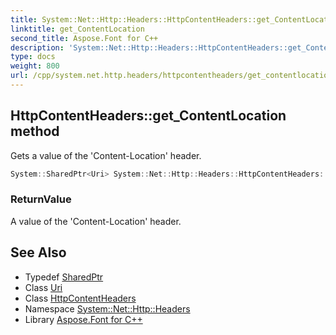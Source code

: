 ```yaml
---
title: System::Net::Http::Headers::HttpContentHeaders::get_ContentLocation method
linktitle: get_ContentLocation
second_title: Aspose.Font for C++
description: 'System::Net::Http::Headers::HttpContentHeaders::get_ContentLocation method. Gets a value of the ''Content-Location'' header in C++.'
type: docs
weight: 800
url: /cpp/system.net.http.headers/httpcontentheaders/get_contentlocation/
---
```

## HttpContentHeaders::get_ContentLocation method


Gets a value of the 'Content-Location' header.

```cpp
System::SharedPtr<Uri> System::Net::Http::Headers::HttpContentHeaders::get_ContentLocation()
```


### ReturnValue

A value of the 'Content-Location' header.

## See Also

* Typedef [SharedPtr](../../../system/sharedptr/)
* Class [Uri](../../../system/uri/)
* Class [HttpContentHeaders](../)
* Namespace [System::Net::Http::Headers](../../)
* Library [Aspose.Font for C++](../../../)
